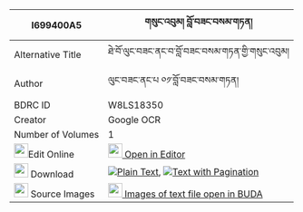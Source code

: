 |I699400A5|གསུང་འབུམ། བློ་བཟང་བསམ་གཏན། 
| --- | --- 
|Alternative Title |ཐེ་བོ་ལུང་བཟང་ནང་བ་བློ་བཟང་བསམ་གཏན་གྱི་གསུང་འབུམ།
|Author| ལུང་བཟང་ནང་པ ༠༡་བློ་བཟང་བསམ་གཏན།
|BDRC ID | W8LS18350
|Creator | Google OCR
|Number of Volumes| 1
|<img width="25" src="https://img.icons8.com/color/25/000000/edit-property.png">Edit Online| [<img width="25" src="https://avatars.githubusercontent.com/u/45091458?s=200&v=4"> Open in Editor](http://editor.openpecha.org/I699400A5)
|<img width="25" src="https://img.icons8.com/fluent/48/000000/download-2.png"/>  Download | [![](https://img.icons8.com/color/20/000000/txt.png)Plain Text](https://github.com/Openpecha/I699400A5/releases/download/v2/sungbum_lozang_samten_plain_I699400A5.zip), [![](https://img.icons8.com/color/20/000000/txt.png)Text with Pagination](https://github.com/Openpecha/I699400A5/releases/download/v2/sungbum_lozang_samten_pages_I699400A5.zip)
|<img width="25" src="https://img.icons8.com/plasticine/100/000000/pictures-folder.png"/>  Source Images | [<img width="25" src="https://library.bdrc.io/icons/BUDA-small.svg"> Images of text file open in BUDA](https://library.bdrc.io/show/bdr:W8LS18350)